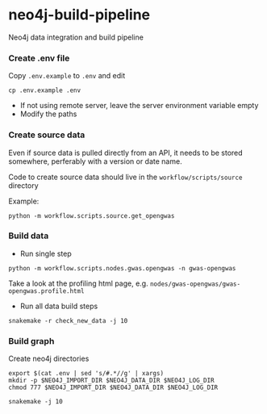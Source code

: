 # neo4j-build-pipeline

Neo4j data integration and build pipeline 

### Create .env file

Copy `.env.example` to `.env` and edit

```
cp .env.example .env
```

- If not using remote server, leave the server environment variable empty 
- Modify the paths 

### Create source data

Even if source data is pulled directly from an API, it needs to be stored somewhere, perferably with a version or date name.

Code to create source data should live in the `workflow/scripts/source` directory

Example:

```
python -m workflow.scripts.source.get_opengwas
```

###  Build data

- Run single step

```
python -m workflow.scripts.nodes.gwas.opengwas -n gwas-opengwas
```

Take a look at the profiling html page, e.g. `nodes/gwas-opengwas/gwas-opengwas.profile.html`

- Run all data build steps

```
snakemake -r check_new_data -j 10
```

### Build graph

Create neo4j directories

```
export $(cat .env | sed 's/#.*//g' | xargs)
mkdir -p $NEO4J_IMPORT_DIR $NEO4J_DATA_DIR $NEO4J_LOG_DIR
chmod 777 $NEO4J_IMPORT_DIR $NEO4J_DATA_DIR $NEO4J_LOG_DIR
```

```
snakemake -j 10
```